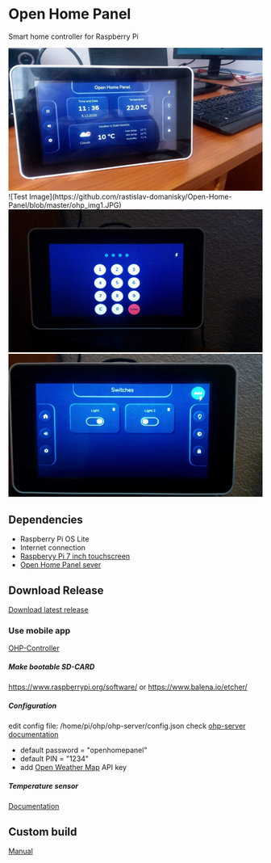 # Open Home Panel

Smart home controller for Raspberry Pi

<img src="https://github.com/rastislav-domanisky/Open-Home-Panel/blob/master/ohp_img1.JPG" alt="Image1" />
![Test Image](https://github.com/rastislav-domanisky/Open-Home-Panel/blob/master/ohp_img1.JPG)

<img src="https://github.com/rastislav-domanisky/Open-Home-Panel/blob/master/ohp_img2.JPG" alt="Image2" />

<img src="https://github.com/rastislav-domanisky/Open-Home-Panel/blob/master/ohp_img3.JPG" alt="Image3" />


## Dependencies

* Raspberry Pi OS Lite
* Internet connection
* [Raspberyy Pi 7 inch touchscreen](https://www.raspberrypi.org/products/raspberry-pi-touch-display/?resellerType=home)
* [Open Home Panel sever](https://github.com/rastislav-domanisky/Open-Home-Panel/releases/download/v1/ohp_img2.JPG)

## Download Release
[Download latest release](https://github.com/rastislav-domanisky/Open-Home-Panel/releases/tag/v1)

### Use mobile app
[OHP-Controller](https://github.com/rastislav-domanisky/OHP-Controller)

##### Make bootable SD-CARD
https://www.raspberrypi.org/software/
or
https://www.balena.io/etcher/

##### Configuration

edit config file: /home/pi/ohp/ohp-server/config.json
check [ohp-server documentation](https://github.com/rastislav-domanisky/ohp-server)
* default password = "openhomepanel"
* default PIN = "1234"
* add [Open Weather Map](https://openweathermap.org/1) API key

##### Temperature sensor
[Documentation](https://pypi.org/project/w1thermsensor/)

## Custom build
[Manual](https://github.com/rastislav-domanisky/Open-Home-Panel/blob/master/build_manual.md)
